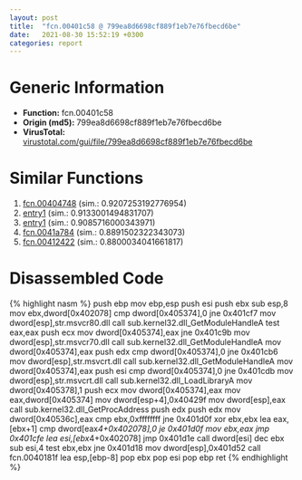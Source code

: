 ```yaml
---
layout: post
title:  "fcn.00401c58 @ 799ea8d6698cf889f1eb7e76fbecd6be"
date:   2021-08-30 15:52:19 +0300
categories: report
---
```


# Generic Information
- **Function:** fcn.00401c58
- **Origin (md5):** 799ea8d6698cf889f1eb7e76fbecd6be
- **VirusTotal:** [virustotal.com/gui/file/799ea8d6698cf889f1eb7e76fbecd6be][virustotal_ref]



# Similar Functions

1. [fcn.00404748][similar_1_ref] (sim.: 0.9207253192776954)
2. [entry1][similar_2_ref] (sim.: 0.9133001494831707)
3. [entry1][similar_3_ref] (sim.: 0.9085716000343971)
4. [fcn.0041a784][similar_4_ref] (sim.: 0.8891502322343073)
5. [fcn.00412422][similar_5_ref] (sim.: 0.8800034041661817)


# Disassembled Code

{% highlight nasm %}
push ebp
mov ebp,esp
push esi
push ebx
sub esp,8
mov ebx,dword[0x402078]
cmp dword[0x405374],0
jne 0x401cf7
mov dword[esp],str.msvcr80.dll
call sub.kernel32.dll_GetModuleHandleA
test eax,eax
push ecx
mov dword[0x405374],eax
jne 0x401c9b
mov dword[esp],str.msvcr70.dll
call sub.kernel32.dll_GetModuleHandleA
mov dword[0x405374],eax
push edx
cmp dword[0x405374],0
jne 0x401cb6
mov dword[esp],str.msvcrt.dll
call sub.kernel32.dll_GetModuleHandleA
mov dword[0x405374],eax
push esi
cmp dword[0x405374],0
jne 0x401cdb
mov dword[esp],str.msvcrt.dll
call sub.kernel32.dll_LoadLibraryA
mov dword[0x405378],1
push ecx
mov dword[0x405374],eax
mov eax,dword[0x405374]
mov dword[esp+4],0x40429f
mov dword[esp],eax
call sub.kernel32.dll_GetProcAddress
push edx
push edx
mov dword[0x40536c],eax
cmp ebx,0xffffffff
jne 0x401d0f
xor ebx,ebx
lea eax,[ebx+1]
cmp dword[eax*4+0x402078],0
je 0x401d0f
mov ebx,eax
jmp 0x401cfe
lea esi,[ebx*4+0x402078]
jmp 0x401d1e
call dword[esi]
dec ebx
sub esi,4
test ebx,ebx
jne 0x401d18
mov dword[esp],0x401d52
call fcn.0040181f
lea esp,[ebp-8]
pop ebx
pop esi
pop ebp
ret 
{% endhighlight %}


[similar_1_ref]: /report/fcn.00404748@f616ef24fa8f527114071d9f6d523e5d
[similar_2_ref]: /report/entry1@799ea8d6698cf889f1eb7e76fbecd6be
[similar_3_ref]: /report/entry1@f616ef24fa8f527114071d9f6d523e5d
[similar_4_ref]: /report/fcn.0041a784@8c10f6a1b7643ed6e914352ded4b58e0
[similar_5_ref]: /report/fcn.00412422@8c10f6a1b7643ed6e914352ded4b58e0
[virustotal_ref]: https://www.virustotal.com/gui/file/799ea8d6698cf889f1eb7e76fbecd6be
